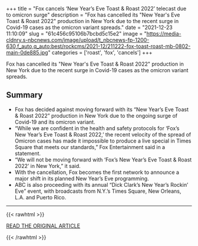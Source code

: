 +++
title = "Fox cancels ‘New Year’s Eve Toast &amp; Roast 2022’ telecast due to omicron surge"
description = "Fox has cancelled its \"New Year's Eve Toast & Roast 2022\" production in New York due to the recent surge in Covid-19 cases as the omicron variant spreads."
date = "2021-12-23 11:10:09"
slug = "61c456c95106b7bcbd5c15e2"
image = "https://media-cldnry.s-nbcnews.com/image/upload/t_nbcnews-fp-1200-630,f_auto,q_auto:best/rockcms/2021-12/211222-fox-toast-roast-mb-0802-main-0de885.jpg"
categories = ['roast', 'fox', 'cancels']
+++

Fox has cancelled its \"New Year's Eve Toast & Roast 2022\" production in New York due to the recent surge in Covid-19 cases as the omicron variant spreads.

## Summary

- Fox has decided against moving forward with its “New Year’s Eve Toast & Roast 2022” production in New York due to the ongoing surge of Covid-19 and its omicron variant.
- “While we are confident in the health and safety protocols for ‘Fox’s New Year’s Eve Toast & Roast 2022,’ the recent velocity of the spread of Omicron cases has made it impossible to produce a live special in Times Square that meets our standards,” Fox Entertainment said in a statement.
- “We will not be moving forward with ‘Fox’s New Year’s Eve Toast & Roast 2022’ in New York,” it said.
- With the cancellation, Fox becomes the first network to announce a major shift in its planned New Year’s Eve programming.
- ABC is also proceeding with its annual “Dick Clark’s New Year’s Rockin’ Eve” event, with broadcasts from N.Y.’s Times Square, New Orleans, L.A. and Puerto Rico.

---

{{< rawhtml >}}
  <p class="article-category">
    <a target="_blank" href="https://www.nbcnews.com/news/us-news/fox-cancels-new-years-eve-toast-roast-2022-telecast-due-omicron-surge-rcna9614">READ THE ORIGINAL ARTICLE</a>
  </p>
{{< /rawhtml >}}

